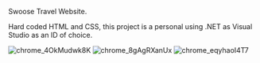 Swoose Travel Website. 

Hard coded HTML and CSS, this project is a personal using .NET as Visual Studio as an ID of choice. 

![chrome_4OkMudwk8K](https://user-images.githubusercontent.com/62191363/146204953-d886368c-57e7-4b7b-acb8-395ef8488340.jpg)
![chrome_8gAgRXanUx](https://user-images.githubusercontent.com/62191363/146204979-59983fab-a695-4a21-91ae-1eb62fc9beb1.jpg)
![chrome_eqyhaoI4T7](https://user-images.githubusercontent.com/62191363/146205038-cd3fda1f-a4ee-4751-88df-3a103713771b.jpg)

